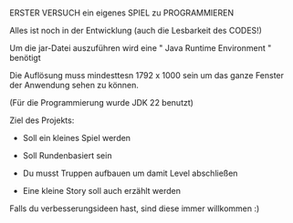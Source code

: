 # 
ERSTER VERSUCH ein eigenes SPIEL zu PROGRAMMIEREN

Alles ist noch in der Entwicklung (auch die Lesbarkeit des CODES!)

Um die jar-Datei auszuführen wird eine " Java Runtime Environment " benötigt

Die Auflösung muss mindesttesn 1792 x 1000 sein um das ganze Fenster der Anwendung sehen zu können.

(Für die Programmierung wurde JDK 22 benutzt)

Ziel des Projekts:

 - Soll ein kleines Spiel werden
   
 - Soll Rundenbasiert sein

- Du musst Truppen aufbauen um damit Level abschließen

- Eine kleine Story soll auch erzählt werden

Falls du verbesserungsideen hast, sind diese immer willkommen :)


